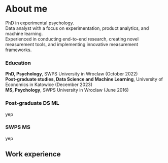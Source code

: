 # About me
PhD in experimental psychology. <br/>
Data analyst with a focus on experimentation, product analytics, and machine learning. <br/>
Experienced in conducting end-to-end research, creating novel measurement tools, and implementing innovative measurement frameworks. <br/>

### Education
**PhD, Psychology**, SWPS University in Wroclaw (October 2022) <br/>
**Post-graduate studies, Data Science and Machine Learning**, University of Economics in Katowice (December 2023) <br/>
**MS, Psychology**, SWPS University in Wroclaw (June 2016) <br/>

### Post-graduate DS ML
yep

### SWPS MS
yep

## Work experience
